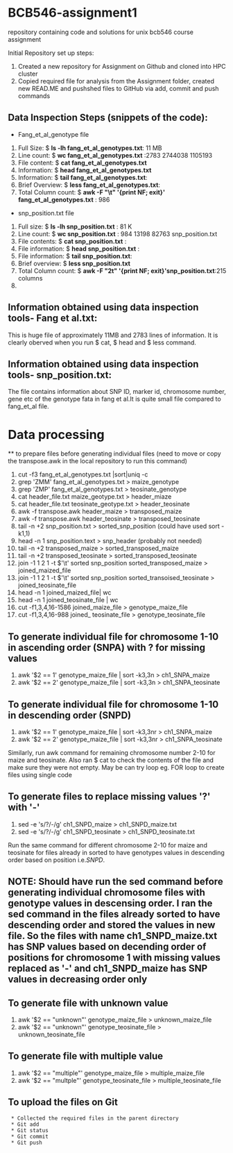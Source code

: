 # BCB546-assignment1
repository containing code and solutions for unix bcb546 course assignment

Initial Repository set up steps:
1. Created a new repository for Assignment on Github and cloned into HPC cluster
2. Copied required file for analysis from the Assignment folder, created new READ.ME and pushshed files to GitHub via add, commit and push commands

## Data Inspection Steps (snippets of the code):
* Fang_et_al_genotype file
1. Full Size: $ **ls -lh fang_et_al_genotypes.txt**: 11 MB
2. Line count: $ **wc fang_et_al_genotypes.txt** :2783  2744038 1105193
3. File content: $ **cat fang_et_al_genotypes.txt**
4. Information: $ **head fang_et_al_genotypes.txt** 
5. Information: $ **tail fang_et_al_genotypes.txt**:
6. Brief Overview: $ **less fang_et_al_genotypes.txt**: 
7. Total Column count: $ **awk -F "\t" '{print NF; exit}' fang_et_al_genotypes.txt** : 986

* snp_position.txt file
1. Full size: $ **ls -lh snp_position.txt** : 81 K
2. Line count: $ **wc snp_position.txt** : 984 13198 82763 snp_position.txt
3. File contents: $ **cat snp_position.txt** : 
4. File information: $ **head snp_position.txt** :
5. File information: $ **tail snp_position.txt**: 
6. Brief overview: $ **less snp_position.txt**
7. Total Column count: $ **awk -F "2t" '{print NF; exit}'snp_position.txt**:215 columns
8. 

## Information obtained using data inspection tools- Fang et al.txt:
This is huge file of approximately 11MB and 2783 lines of information. It is clearly oberved when you run $ cat, $ head and $ less command.

## Information obtained using data inspection tools- snp_position.txt:
The file contains information about SNP ID, marker id, chromosome number, gene etc of the genotype fata in fang et al.It is quite small file compared to fang_et_al file. 

# Data processing 
  ** to prepare files before generating individual files (need to move or copy the transpose.awk in the local repository to run this command) 

1. cut -f3 fang_et_al_genotypes.txt |sort|uniq -c
2. grep 'ZMM' fang_et_al_genotypes.txt > maize_genotype
3. grep 'ZMP' fang_et_al_genotypes.txt > teosinate_genotype
4. cat header_file.txt maize_geotype.txt > header_miaze
5. cat header_file.txt teosinate_geotype.txt > header_teosinate
6. awk -f transpose.awk header_maize > transposed_maize
7. awk -f transpose.awk header_teosinate > transposed_teosinate
8. tail -n +2 snp_position.txt > sorted_snp_position (could have used sort -k1,1)
9. head -n 1 snp_position.text > snp_header (probably not needed)
10. tail -n +2 transposed_maize > sorted_transposed_maize
11. tail -n +2 transposed_teosinate > sorted_transposed_teosinate
12. join -1 1 2 1 -t $'\t' sorted snp_position sorted_transposed_maize > joined_maized_file
13. join -1 1 2 1 -t $'\t' sorted snp_position sorted_transoised_teosinate > joined_teosinate_file
14. head -n 1 joined_maized_file| wc
15. head -n 1 joined_teosinate_file | wc
16. cut -f1,3,4,16-1586 joined_maize_file > genotype_maize_file
17. cut -f1,3,4,16-988 joined_ teosinate_file > genotype_teosinate_file

## To generate individual file for chromosome 1-10 in ascending order (SNPA) with ? for missing values
 
  1. awk '$2 == 1' genotype_maize_file | sort -k3,3n > ch1_SNPA_maize
  2. awk '$2 == 2' genotype_maize_file | sort -k3,3n > ch1_SNPA_teosinate 

## To generate individual file for chromosome 1-10 in descending order (SNPD)

  1. awk '$2 == 1' genotype_maize_file | sort -k3,3nr > ch1_SNPA_maize
  2. awk '$2 == 2' genotype_maize_file | sort -k3,3nr > ch1_SNPA_teosinate
 
 Similarly, run awk command for remaining chromosome number 2-10 for maize and teosinate. Also ran $ cat to check the contents of the file and make sure they were not empty. May be can try loop eg. FOR loop to create files using single code
 
 ## To generate files to replace missing values '?' with '-'
 
 1. sed -e 's/?/-/g' ch1_SNPD_maize > ch1_SNPD_maize.txt
 2. sed -e 's/?/-/g' ch1_SNPD_teosinate > ch1_SNPD_teosinate.txt
 
  Run the same command for different chromosome 2-10 for maize and teosinate for files already in sorted to have genotypes values in descending order based on position i.e._SNPD_. 
  
  ## NOTE: Should have run the sed command before generating individual chromosome files with genotype values in descensing order. I ran the sed command in the files already sorted to have descending order and stored the values in new file. So the files with name ch1_SNPD_maize.txt has SNP values based on decending order of positions for chromosome 1 with missing values replaced as '-' and ch1_SNPD_maize has SNP values in decreasing order only
 
 ## To generate file with unknown value
 
 1. awk '$2 == "unknown"' genotype_maize_file > unknown_maize_file
 2. awk '$2 == "unknown"' genotype_teosinate_file > unknown_teosinate_file
 
 ## To generate file with multiple value
 
 1. awk '$2 == "multiple"' genotype_maize_file > multiple_maize_file
 2. awk '$2 == "multple"' genotype_teosinate_file > multiple_teosinate_file
 
## To upload the files on Git
     * Collected the required files in the parent directory
     * Git add
     * Git status
     * Git commit
     * Git push
     

